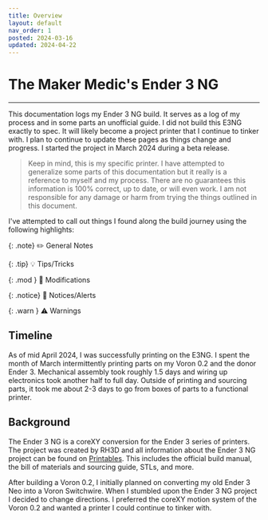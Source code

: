 ```yaml
---
title: Overview
layout: default
nav_order: 1
posted: 2024-03-16
updated: 2024-04-22
---
```


# The Maker Medic's Ender 3 NG

---

This documentation logs my Ender 3 NG build. It serves as a log of my process and in some parts an unofficial guide. I did not build this E3NG exactly to spec. It will likely become a project printer that I continue to tinker with. I plan to continue to update these pages as things change and progress. I started the project in March 2024 during a beta release.

> Keep in mind, this is my specific printer. I have attempted to generalize some parts of this documentation but it really is a reference to myself and my process. There are no guarantees this information is 100% correct, up to date, or will even work. I am not responsible for any damage or harm from trying the things outlined in this document.

I've attempted to call out things I found along the build journey using the following highlights:

{: .note}
:pencil2: General Notes

{: .tip}
:bulb: Tips/Tricks 

{: .mod }
:wrench: Modifications

{: .notice}
:loudspeaker: Notices/Alerts

{: .warn }
:warning: Warnings

## Timeline

As of mid April 2024, I was successfully printing on the E3NG. I spent the month of March intermittently printing parts on my Voron 0.2 and the donor Ender 3. Mechanical assembly took roughly 1.5 days and wiring up electronics took another half to full day. Outside of printing and sourcing parts, it took me about 2-3 days to go from boxes of parts to a functional printer.

## Background

The Ender 3 NG is a coreXY conversion for the Ender 3 series of printers. The project was created by RH3D and all information about the Ender 3 NG project can be found on [Printables](https://www.printables.com/model/469280-ender-3-ng-corexy-beta). This includes the official build manual, the bill of materials and sourcing guide, STLs, and more.

After building a Voron 0.2, I initially planned on converting my old Ender 3 Neo into a Voron Switchwire. When I stumbled upon the Ender 3 NG project I decided to change directions. I preferred the coreXY motion system of the Voron 0.2 and wanted a printer I could continue to tinker with.

